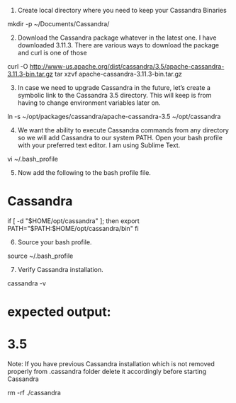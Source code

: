 
1. Create local directory where you need to keep your Cassandra Binaries

mkdir -p ~/Documents/Cassandra/


2. Download the Cassandra package whatever in the latest one. I have downloaded 3.11.3. There are various ways to
download the package and curl is one of those

curl -O http://www-us.apache.org/dist/cassandra/3.5/apache-cassandra-3.11.3-bin.tar.gz
tar xzvf apache-cassandra-3.11.3-bin.tar.gz


3. In case we need to upgrade Cassandra in the future, let’s create a symbolic link to the Cassandra 3.5 directory.
This will keep is from having to change environment variables later on.

ln -s ~/opt/packages/cassandra/apache-cassandra-3.5 ~/opt/cassandra


4. We want the ability to execute Cassandra commands from any directory so we will add Cassandra to our system PATH.
Open your bash profile with your preferred text editor. I am using Sublime Text.

vi ~/.bash_profile


5. Now add the following to the bash profile file.

# Cassandra
if [ -d "$HOME/opt/cassandra" ]; then
    export PATH="$PATH:$HOME/opt/cassandra/bin"
fi


6. Source your bash profile.

source ~/.bash_profile


7. Verify Cassandra installation.

cassandra -v
# expected output:
# 3.5


Note: If you have previous Cassandra installation which is not removed properly from .cassandra folder delete it accordingly before starting Cassandra

rm -rf ./cassandra
